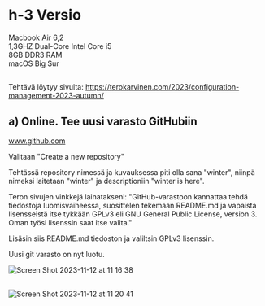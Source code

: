 # h-3 Versio  
  
Macbook Air 6,2  
1,3GHZ Dual-Core Intel Core i5  
8GB DDR3 RAM  
macOS Big Sur  

##

Tehtävä löytyy sivulta: https://terokarvinen.com/2023/configuration-management-2023-autumn/  

## a) Online. Tee uusi varasto GitHubiin  

www.github.com  

Valitaan "Create a new repository"  

Tehtässä repository nimessä ja kuvauksessa piti olla sana "winter", niinpä nimeksi laitetaan "winter" ja descriptioniin "winter is here".  

Teron sivujen vinkkejä lainatakseni: "GitHub-varastoon kannattaa tehdä tiedostoja luomisvaiheessa, suosittelen tekemään README.md ja vapaista lisensseistä itse tykkään GPLv3 eli GNU General Public License, version 3. Oman työsi lisenssin saat itse valita." 

Lisäsin siis README.md tiedoston ja valiltsin GPLv3 lisenssin.  

Uusi git varasto on nyt luotu.  

![Screen Shot 2023-11-12 at 11 16 38](https://github.com/aarott/palvelinten_hallinta/assets/78908566/e6d07fc7-8c24-48ac-89e6-f3d8102e4e1d)  

##  

![Screen Shot 2023-11-12 at 11 20 41](https://github.com/aarott/palvelinten_hallinta/assets/78908566/e248de37-56b4-4569-a643-21c70daa91d3)




